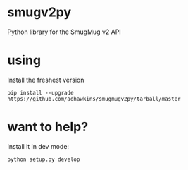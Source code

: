 # smugv2py
Python library for the SmugMug v2 API

# using

Install the freshest version

    pip install --upgrade https://github.com/adhawkins/smugmugv2py/tarball/master

# want to help?

Install it in dev mode:

    python setup.py develop
